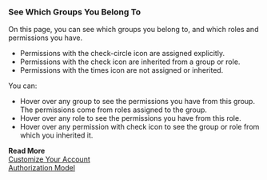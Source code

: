 ### See Which Groups You Belong To

On this page, you can see which groups you belong to, and which roles and permissions you have. 

- Permissions with the check-circle icon are assigned explicitly.
- Permissions with the check icon are inherited from a group or role.
- Permissions with the times icon are not assigned or inherited.

You can:
- Hover over any group to see the permissions you have from this group. The permissions come from roles assigned to the group.
- Hover over any role to see the permissions you have from this role.
- Hover over any permission with check icon to see the group or role from which you inherited it.

**Read More**<br/>
[Customize Your Account](https://docs.wavefront.com/users_account_managing.html)<br/>
[Authorization Model](https://docs.wavefront.com/authorization.html)
